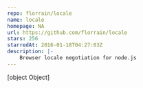 ```yaml
---
repo: florrain/locale
name: locale
homepage: NA
url: https://github.com/florrain/locale
stars: 256
starredAt: 2016-01-18T04:27:03Z
description: |-
    Browser locale negotiation for node.js
---
```


[object Object]
